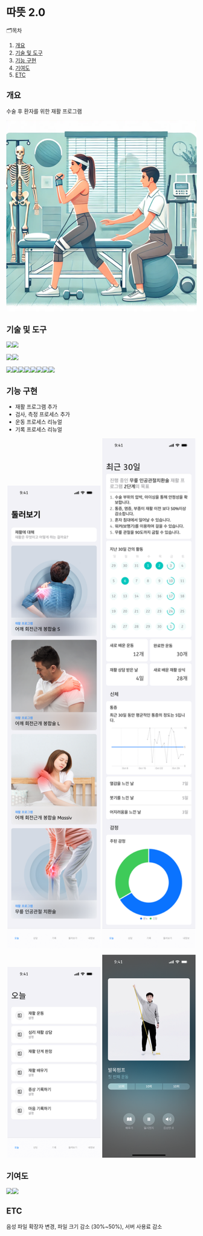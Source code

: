 # 따뜻 2.0
🗂목차
  1. [개요](https://github.com/chani01/portfolio_info/blob/main/murmuring2_0.md#%EA%B0%9C%EC%9A%94)<br>
  2. [기술 및 도구](https://github.com/chani01/portfolio_info/blob/main/murmuring2_0.md#%EA%B8%B0%EC%88%A0-%EB%B0%8F-%EB%8F%84%EA%B5%AC)<br>
  3. [기능 구현](https://github.com/chani01/portfolio_info/blob/main/murmuring2_0.md#%EA%B8%B0%EB%8A%A5-%EA%B5%AC%ED%98%84)<br>
  4. [기여도](https://github.com/chani01/portfolio_info/blob/main/murmuring2_0.md#%EA%B8%B0%EC%97%AC%EB%8F%84)<br>
  5. [ETC](https://github.com/chani01/portfolio_info/blob/main/murmuring2_0.md#etc)
 
## 개요
수술 후 환자를 위한 재활 프로그램

![image](https://github.com/chani01/portfolio_info/blob/main/images/meli/2_0cover.png)

## 기술 및 도구
<img src="https://img.shields.io/badge/Language-%23121011?style=for-the-badge"><img src="https://img.shields.io/badge/kotlin-%237F52FF.svg?style=for-the-badge&logo=kotlin&logoColor=white">

<img src="https://img.shields.io/badge/ide-%23121011?style=for-the-badge"><img src="https://img.shields.io/badge/Android%20Studio-3DDC84.svg?style=for-the-badge&logo=android-studio&logoColor=white">

<img src="https://img.shields.io/badge/Tools-%23121011?style=for-the-badge"><img src="https://img.shields.io/badge/firebase-%23039BE5.svg?style=for-the-badge&logo=firebase"><img src="https://img.shields.io/badge/git-%23F05033.svg?style=for-the-badge&logo=git&logoColor=white"><img src="https://img.shields.io/badge/github-%23000000.svg?style=for-the-badge&logo=github&logoColor=white"><img src="https://img.shields.io/badge/Postman-FF6C37?style=for-the-badge&logo=postman&logoColor=white"><img src="https://img.shields.io/badge/Slack-4A154B?style=for-the-badge&logo=slack&logoColor=white"><img src="https://img.shields.io/badge/figma-%23F24E1E.svg?style=for-the-badge&logo=figma&logoColor=white"><img src="https://img.shields.io/badge/Notion-%23000000.svg?style=for-the-badge&logo=notion&logoColor=white">
## 기능 구현
- 재활 프로그램 추가
- 검사, 측정 프로세스 추가
- 운동 프로세스 리뉴얼
- 기록 프로세스 리뉴얼

<p align="center"> <img src = "https://github.com/chani01/portfolio_info/blob/main/images/meli/meli20(1).png" width="49%" height = "80%">  <img src = "https://github.com/chani01/portfolio_info/blob/main/images/meli/meli20(4).png" width="49%" height = "50%"> </p>
<p align="center"> <img src = "https://github.com/chani01/portfolio_info/blob/main/images/meli/meli20(2).png" width="49%" height = "50%">  <img src = "https://github.com/chani01/portfolio_info/blob/main/images/meli/meli20(3).png" width="49%">

## 기여도
<img src="https://img.shields.io/badge/dev-%23121011?style=for-the-badge"><img src="https://img.shields.io/badge/25-515151?style=for-the-badge">

## ETC
음성 파일 확장자 변경, 파일 크기 감소 (30%~50%), 서버 사용료 감소



